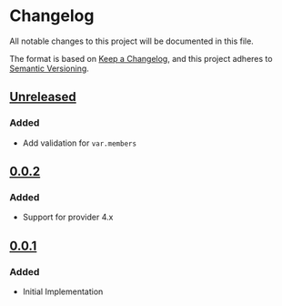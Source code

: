 # Changelog

All notable changes to this project will be documented in this file.

The format is based on [Keep a Changelog](https://keepachangelog.com/en/1.0.0/),
and this project adheres to [Semantic Versioning](https://semver.org/spec/v2.0.0.html).

## [Unreleased]

### Added

- Add validation for `var.members`

## [0.0.2]

### Added

- Support for provider 4.x

## [0.0.1]

### Added

- Initial Implementation

[unreleased]: https://github.com/mineiros-io/terraform-google-pubsub-subscription-iam/compare/v0.0.2...HEAD
[0.0.2]: https://github.com/mineiros-io/terraform-google-pubsub-subscription-iam/compare/v0.0.1...v0.0.2
[0.0.1]: https://github.com/mineiros-io/terraform-google-pubsub-subscription-iam/releases/tag/v0.0.1
